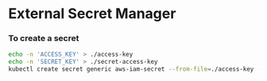 # External Secret Manager  

### To create a secret  
```bash
echo -n 'ACCESS_KEY' > ./access-key
echo -n 'SECRET_KEY' > ./secret-access-key
kubectl create secret generic aws-iam-secret --from-file=./access-key --from-file=./secret-access-key
```